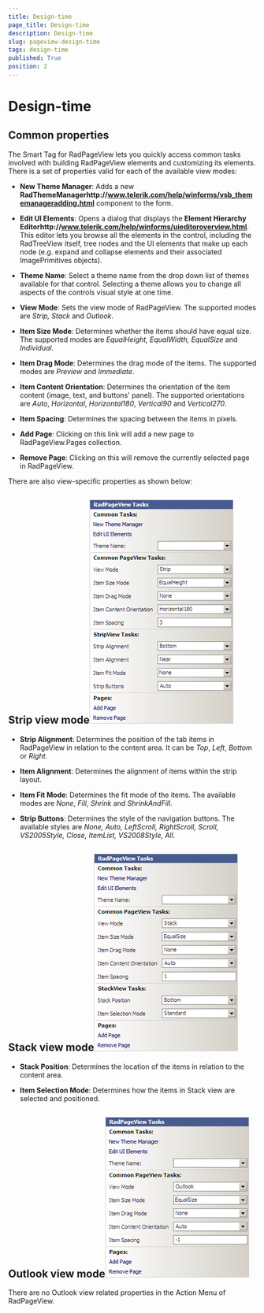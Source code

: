 ```yaml
---
title: Design-time
page_title: Design-time
description: Design-time
slug: pageview-design-time
tags: design-time
published: True
position: 2
---
```


# Design-time



## Common properties

The Smart Tag for RadPageView lets you quickly access common tasks involved with building RadPageView elements and customizing its elements. There is a set of properties valid for each of the available view modes:

* __New Theme Manager__: Adds a new __RadThemeManagerhttp://www.telerik.com/help/winforms/vsb_thememanageradding.html__ component to the form.
            

* __Edit UI Elements__: Opens a dialog that displays the __Element Hierarchy Editorhttp://www.telerik.com/help/winforms/uieditoroverview.html__. This editor lets you browse all the elements in the control, including the RadTreeView itself, tree nodes and the UI elements
            that make up each node (e.g. expand and collapse elements and their associated ImagePrimitives objects).
          

* __Theme Name__: Select a theme name from the drop down list of themes available for that control. Selecting a theme allows
            you to change all aspects of the controls visual style at one time.
          

* __View Mode__: Sets the view mode of RadPageView. The supported modes are *Strip, Stack* and
            *Outlook*.
          

* __Item Size Mode__: Determines whether the items should have equal size. The supported modes are *EqualHeight,
            EqualWidth, EqualSize* and *Individual*.
          

* __Item Drag Mode__: Determines the drag mode of the items. The supported modes are *Preview* and
            *Immediate*.
          

* __Item Content Orientation__: Determines the orientation of the item content (image, text, and buttons' panel).
            The supported orientations are *Auto*, *Horizontal*, *Horizontal180*,
            *Vertical90* and *Vertical270*.
          

* __Item Spacing__: Determines the spacing between the items in pixels.
          

* __Add Page__: Clicking on this link will add a new page to RadPageView.Pages collection.
          

* __Remove Page__: Clicking on this will remove the currently selected page in RadPageView.
          

There are also view-specific properties as shown below:

## Strip view mode![](images/pageview-design-time001.png)

* __Strip Alignment__: Determines the position of the tab items in RadPageView in relation to the content area.
            It can be *Top*, *Left*, *Bottom* or *Right*.
          

* __Item Alignment__: Determines the alignment of items within the strip layout.
          

* __Item Fit Mode__: Determines the fit mode of the items. The available modes are *None*,
            *Fill*, *Shrink* and *ShrinkAndFill*.
          

* __Strip Buttons__: Determines the style of the navigation buttons. The available styles are *None,
            Auto, LeftScroll, RightScroll, Scroll, VS2005Style, Close, ItemList, VS2008Style, All*.
          

## Stack view mode![](images/pageview-design-time002.png)

* __Stack Position__: Determines the location of the items in relation to the content area.
          

* __Item Selection Mode__: Determines how the items in Stack view are selected and positioned.
          

## Outlook view mode![](images/pageview-design-time003.png)

There are no Outlook view related properties in the Action Menu of RadPageView.
